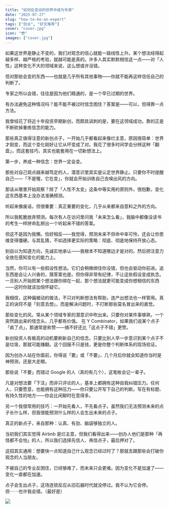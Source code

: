 ```yaml
---
title: "如何在变动的世界中成为专家"
date: "2025-07-27"
slug: "how-to-be-an-expert"
tags: ["创业", "好文推荐"]
cover: "cover.jpg"
icon: "😎"
images: ["cover.jpg"]
---
```

如果这世界是静止不变的，我们对观念的信心就能一路线性上升。某个想法经得起越多样、越严格的考验，就越可能是真的。许多人其实默默相信这一点——对「人性」这种变化不大的领域来说，这么想或许没错。



但对那些会变的东西——也就是几乎所有其他事物——你就不能再这样信任自己的判断了。



专家之所以会错，往往是因为他们精通的，是一个早已过期的世界。



有办法避免这种情况吗？能不能不被过时信念困住？答案是——可以，但得靠一点方法。



我曾经花了将近十年投资早期新创，而颇具讽刺的是，要在这领域成功，靠的正是不断砍掉重练信念的能力。



那些真正值得注意的新创点子，一开始几乎都看起来像烂主意，原因很简单：世界才刚变，而这个变化刚好让它从坏变成了对。我花了很多时间学会分辨这种「翻盘」，而这套技巧，其实也能套用在一切新想法上。



第一步，养成一种信念：世界一定会变。



那些对自己观点越来越笃定的人，潜意识里其实是认定世界静止。只要你不时提醒自己——「不是喔，它在变」，你就会开始训练自己去嗅出风的方向。



那该从哪里开始观察？除了「人性不太变」这条中等实用的原则外，很抱歉，变化这东西基本上没办法准确预测。



听起来像废话，但很重要：真正重要的变化，几乎从来都来自意料之外的方向。



所以我乾脆放弃预测。每次有人在访问里问我「未来怎么看」，我脑中都像没读书的考生一样拼命乱掰出一个听起来不错的答案。



但这不是因为我懒。恰好相反——我觉得，预测未来不但命中率可怜，还会让你思维变得僵硬。与其乱猜，不如选择更实际的策略：彻底、彻底地保持开放心态。



别自以为知道方向，先诚实地承认——我根本不知道哪边才是对的。然后把注意力全放在感知变化的能力上。



当然，你可以有一些假设性想法。它们会稍微绑住你没错，但也会驱动你前进。追东西是会让人兴奋的，猜答案也是。但你得非常有纪律，不让这些假设变成执念。
一旦别人开始把某个想法跟你绑在一起，那个想法就更可能变成你想相信的东西——这时你就该加倍怀疑它。



我相信，这种偏被动的做法，不只对判断想法有帮助，连产出想法也一样管用。真正的诀窍不是「刻意去想」，而是解决问题时，不打断那些莫名冒出来的直觉。



那些变化的风，常从某个领域专家的潜意识中吹出来。只要你对某件事够熟，一个突然跳出来的怪念头，几乎都有价值。
在 Y Combinator，如果我们说某个点子「疯了点」，那通常是称赞——搞不好还比「这点子不错」更赞。



新创投资人有极高的动机要刷新自己的信念。只要比别人早一步意识到某个点子不是垃圾，那就可能赚翻。这个回报不只是钱，更是你整个判断体系的现场验证。



因为创办人站在你面前，你得说「要」或「不要」，几个月后你就会知道你当时是神预测，还是大走眼。



那些说「不要」而错过 Google 的人（真的有几个），这笔帐会记一辈子。



凡是对想法要「下注」而非只评论的人，基本上都拥有这种自我纠错压力。任何人，只要愿意，也能拥有这种压力——你只要公开写下自己的判断。写在有标题、有持久性的地方——你会比闲聊时在意得多。



另一个我很常用的技巧：一开始先看人，不先看点子。虽然我们无法预测未来的点子长什么样，但我很能预测什么样的人会生出未来的点子。



真正的新点子，来自那种：认真、有劲、脑袋够独立的人。



当初我们其实觉得 Airbnb 是烂主意，但我们看得出来——创办人他们是那种「再怪都不会怕」的人，所以我们选择先信人、再信点子，最后押对了。



这招其实通用：想要快一点知道自己什么观念已经过时了？那就去跟那些会打破你观念的人当朋友。



不被自己的专业反困住，已经够难了，而未来只会更难。因为变化不是加速了——变化一直都在加速。



点子会生出点子，这场连锁反应从旧石器时代就没停过。我不认为它会停。
但⋯⋯也许我会错。（最好是）




![](https://prod-files-secure.s3.us-west-2.amazonaws.com/112d0858-5090-4d34-a606-b75eb8d65fd2/46476355-9cf3-4e99-9b7a-3531bc426380/1000202064.png?X-Amz-Algorithm=AWS4-HMAC-SHA256&X-Amz-Content-Sha256=UNSIGNED-PAYLOAD&X-Amz-Credential=ASIAZI2LB466XQNTL7ZL%2F20250729%2Fus-west-2%2Fs3%2Faws4_request&X-Amz-Date=20250729T111240Z&X-Amz-Expires=3600&X-Amz-Security-Token=IQoJb3JpZ2luX2VjEHsaCXVzLXdlc3QtMiJIMEYCIQCvGxqzCXZoz8BWuhDQE7y%2FVsQItbpTBLdXh5Fo6j8y6QIhANBNR0LrXkbXB%2F5NnuGDsbSglmDTNf9CMQFtImH%2BTEKYKogECKP%2F%2F%2F%2F%2F%2F%2F%2F%2F%2FwEQABoMNjM3NDIzMTgzODA1IgxhzuWs%2BceoFA65y5Uq3AOmqdjEmz4G%2F16%2BKHrc0W2MA4oXzst49E9E6i9rTBWvG7KB30Rz5AKinyq%2B%2F2UZ54T9XswXiTfOHzVOE%2FGzwK4luEPbyvMyVmM%2BUJIOnOiyBSMY9E4DNjxMcWm1%2FoGsKIe5EntKEU38e9ceRI584x1fFvnWCTS7NsQKlJsPcYSoJRXiIOYltsPh9mJhPkU%2Bqc2Q5bH9328W%2F3JeQoHn5lFNH5Qr5q7BlRI4395OgdH4VBbwDzcaXMBkfjCD8PL1jsu9OEoCZamBg9J6Gatc5wuySaLigCTLd3nGEGE1tpQomg3YE3JXu7CzhMkbzzAKKe3j1SvChzAsUu6q0PkwUxdheKp7OGzVj2WFw5D2CfuLvnA0Bn72YARmZOX%2BWcakWTeZ7kh8AfAq1k%2BEelGdEcH62ZOMbP8vQuel2tFNiKYyRNI0ORfz1M5YIt2XYLImJoc0kwnrMzxWlujM%2F3wrmTBxvbirdMVrUEhlRDsyDw30RdfCVW%2Bfe%2FLCTHcKffveirbJmJ1HLxyuG40JgPVrUvbu5Ho4kcXNg%2Bmq0tAsqFSWr4mrykA7X9BwyJ2HhT%2B2rj6sKTzfwtZ%2FDuhDeGsDHXHSlmhfcVwT56u7V05dJZa3LHlunMFhCMrPe8CtuDC6wqLEBjqkAVhM0xQbMIsXKK97qAV7250tP3GQLMOFwk5oQ4d49A%2B578pSHI%2F%2FOhL1TRHWIIAOhrdqORrIm9SB%2BgI4BsBi7dUiwLA%2BAMqmmegjfQxxPY25kLvKEK1W8q9eNiihPrdlkPY9y7Fmr4YQ3zXWhunKUq6D%2Byf5j9pyE%2FZ%2FSmrKEvvDcWHqEprgNisGykETqD4OcaM4EmoujeWaukKR64TlUpZGpLDO&X-Amz-Signature=114f006d5ded437de9704c4d4ff286e1ba654d519e47091c1d90ce847b2a7e48&X-Amz-SignedHeaders=host&x-amz-checksum-mode=ENABLED&x-id=GetObject)

